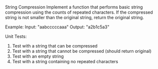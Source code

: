 String Compression
Implement a function that performs basic string compression using the counts of repeated characters. If the compressed string is not smaller than the original string, return the original string.

Example:
Input: "aabcccccaaa"
Output: "a2b1c5a3"

Unit Tests:
1. Test with a string that can be compressed
2. Test with a string that cannot be compressed (should return original)
3. Test with an empty string
4. Test with a string containing no repeated characters